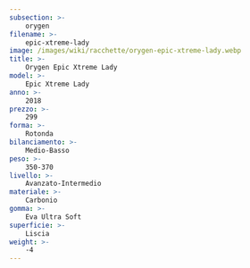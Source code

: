 ```yaml
---
subsection: >-
    orygen
filename: >-
    epic-xtreme-lady
image: /images/wiki/racchette/orygen-epic-xtreme-lady.webp
title: >-
    Orygen Epic Xtreme Lady
model: >-
    Epic Xtreme Lady
anno: >-
    2018
prezzo: >-
    299
forma: >-
    Rotonda
bilanciamento: >-
    Medio-Basso
peso: >-
    350-370
livello: >-
    Avanzato-Intermedio
materiale: >-
    Carbonio
gomma: >-
    Eva Ultra Soft
superficie: >-
    Liscia
weight: >-
    -4
---
```


